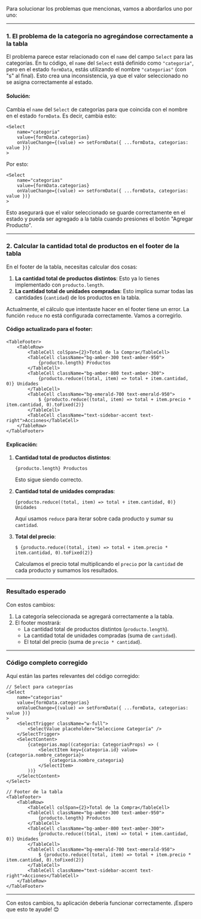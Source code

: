 Para solucionar los problemas que mencionas, vamos a abordarlos uno por uno:

---

### **1. El problema de la categoría no agregándose correctamente a la tabla**

El problema parece estar relacionado con el `name` del campo `Select` para las categorías. En tu código, el `name` del `Select` está definido como `"categoria"`, pero en el estado `formData`, estás utilizando el nombre `"categorias"` (con "s" al final). Esto crea una inconsistencia, ya que el valor seleccionado no se asigna correctamente al estado.

#### Solución:

Cambia el `name` del `Select` de categorías para que coincida con el nombre en el estado `formData`. Es decir, cambia esto:

```tsx
<Select
    name="categoria"
    value={formData.categorias}
    onValueChange={(value) => setFormData({ ...formData, categorias: value })}
>
```

Por esto:

```tsx
<Select
    name="categorias"
    value={formData.categorias}
    onValueChange={(value) => setFormData({ ...formData, categorias: value })}
>
```

Esto asegurará que el valor seleccionado se guarde correctamente en el estado y pueda ser agregado a la tabla cuando presiones el botón "Agregar Producto".

---

### **2. Calcular la cantidad total de productos en el footer de la tabla**

En el footer de la tabla, necesitas calcular dos cosas:

1. **La cantidad total de productos distintos**: Esto ya lo tienes implementado con `producto.length`.
2. **La cantidad total de unidades compradas**: Esto implica sumar todas las cantidades (`cantidad`) de los productos en la tabla.

Actualmente, el cálculo que intentaste hacer en el footer tiene un error. La función `reduce` no está configurada correctamente. Vamos a corregirlo.

#### Código actualizado para el footer:

```tsx
<TableFooter>
    <TableRow>
        <TableCell colSpan={2}>Total de la Compra</TableCell>
        <TableCell className="bg-amber-300 text-amber-950">
            {producto.length} Productos
        </TableCell>
        <TableCell className="bg-amber-800 text-amber-300">
            {producto.reduce((total, item) => total + item.cantidad, 0)} Unidades
        </TableCell>
        <TableCell className="bg-emerald-700 text-emerald-950">
            $ {producto.reduce((total, item) => total + item.precio * item.cantidad, 0).toFixed(2)}
        </TableCell>
        <TableCell className="text-sidebar-accent text-right">Acciones</TableCell>
    </TableRow>
</TableFooter>
```

#### Explicación:

1. **Cantidad total de productos distintos**:

   ```tsx
   {producto.length} Productos
   ```

   Esto sigue siendo correcto.
2. **Cantidad total de unidades compradas**:

   ```tsx
   {producto.reduce((total, item) => total + item.cantidad, 0)} Unidades
   ```

   Aquí usamos `reduce` para iterar sobre cada producto y sumar su `cantidad`.
3. **Total del precio**:

   ```tsx
   $ {producto.reduce((total, item) => total + item.precio * item.cantidad, 0).toFixed(2)}
   ```

   Calculamos el precio total multiplicando el `precio` por la `cantidad` de cada producto y sumamos los resultados.

---

### **Resultado esperado**

Con estos cambios:

1. La categoría seleccionada se agregará correctamente a la tabla.
2. El footer mostrará:
   - La cantidad total de productos distintos (`producto.length`).
   - La cantidad total de unidades compradas (suma de `cantidad`).
   - El total del precio (suma de `precio * cantidad`).

---

### **Código completo corregido**

Aquí están las partes relevantes del código corregido:

```tsx
// Select para categorías
<Select
    name="categorias"
    value={formData.categorias}
    onValueChange={(value) => setFormData({ ...formData, categorias: value })}
>
    <SelectTrigger className="w-full">
        <SelectValue placeholder="Seleccione Categoría" />
    </SelectTrigger>
    <SelectContent>
        {categorias.map((categoria: CategoriasProps) => (
            <SelectItem key={categoria.id} value={categoria.nombre_categoria}>
                {categoria.nombre_categoria}
            </SelectItem>
        ))}
    </SelectContent>
</Select>

// Footer de la tabla
<TableFooter>
    <TableRow>
        <TableCell colSpan={2}>Total de la Compra</TableCell>
        <TableCell className="bg-amber-300 text-amber-950">
            {producto.length} Productos
        </TableCell>
        <TableCell className="bg-amber-800 text-amber-300">
            {producto.reduce((total, item) => total + item.cantidad, 0)} Unidades
        </TableCell>
        <TableCell className="bg-emerald-700 text-emerald-950">
            $ {producto.reduce((total, item) => total + item.precio * item.cantidad, 0).toFixed(2)}
        </TableCell>
        <TableCell className="text-sidebar-accent text-right">Acciones</TableCell>
    </TableRow>
</TableFooter>
```

---

Con estos cambios, tu aplicación debería funcionar correctamente. ¡Espero que esto te ayude! 😊
